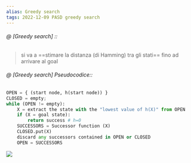 ```yaml
---
alias: Greedy search
tags: 2022-12-09 PASD greedy search
---
```


###### @ [Greedy search] ::
> si va a ==stimare la distanza (di Hamming) tra gli stati== fino ad arrivare al goal
<!--ID: 1670756283186-->



###### @ [Greedy search] Pseudocodice::
```python
OPEN = { (start node, h(start node)) }
CLOSED = empty;
while (OPEN != empty):
	X = extract the state with the "lowest value of h(X)" from OPEN
	if (X = goal state):
		return success # h=0
	SUCCESSORS = Successor function (X)
	CLOSED.put(X)
	discard any successors contained in OPEN or CLOSED
	OPEN = SUCCESSORS
```
![](Uni/PASD/img/greedy.jpeg)
<!--ID: 1670756416093-->


